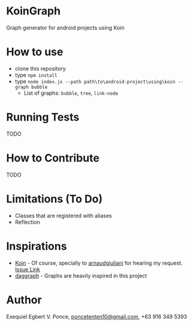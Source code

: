 # KoinGraph
Graph generator for android projects using Koin

# How to use
- clone this repository
- type `npm install`
- type `node index.js --path path\to\android-project\using\koin --graph bubble` 
  - List of graphs: `bubble`, `tree`, `link-node`
  
# Running Tests
TODO

# How to Contribute
TODO

# Limitations (To Do)
- Classes that are registered with aliases
- Reflection

# Inspirations
- [Koin](https://github.com/InsertKoinIO/koin) - Of course, specially to [arnaudgiuliani](https://github.com/arnaudgiuliani) for hearing my request. [Issue Link](https://github.com/InsertKoinIO/koin/issues/479)
- [daggraph](https://github.com/dvdciri/daggraph) - Graphs are heavily inspired in this project

# Author
Exequiel Egbert V. Ponce, poncetenten10@gmail.com, +63 916 349 5393
